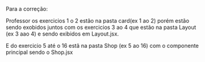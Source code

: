 Para a correção:

Professor os exercicios 1 o 2 estão na pasta card(ex 1 ao 2) porém estão sendo exobidos juntos com os exercicios 3 ao 4 que estão na pasta Layout (ex 3 aao 4) e sendo exibidos em Layout.jsx.

E do exercicio 5 até o 16 estã na pasta Shop (ex 5 ao 16) com o componente principal sendo o Shop.jsx
